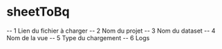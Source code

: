 # sheetToBq

-- 1 Lien du fichier à charger 
-- 2 Nom du projet 
-- 3 Nom du dataset
-- 4 Nom de la vue 
-- 5 Type du chargement 
-- 6  Logs 

